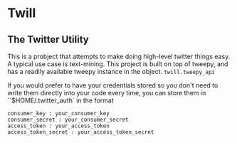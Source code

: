 # Twill
## The Twitter Utility
This is a probject that attempts to make doing high-level twitter things easy.
A typical use case is text-mining.
This project is built on top of tweepy, and has a readily available tweepy instance in the object. `twill.tweepy_api`

If you would prefer to have your credentials stored so you don't need to write them directly into your code every time,
you can store them in ``$HOME/.twitter_auth` in the format
```
consumer_key : your_consumer_key
consumer_secret : your_consumer_secret
access_token : your_access_token
access_token_secret : your_access_token_secret
```
